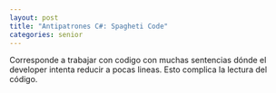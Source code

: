 ```yaml
---
layout: post
title: "Antipatrones C#: Spagheti Code"
categories: senior
---
```


Corresponde a <!--more--> trabajar con codigo con muchas sentencias dónde el developer intenta reducir a pocas lineas.
Esto complica la lectura del código.

